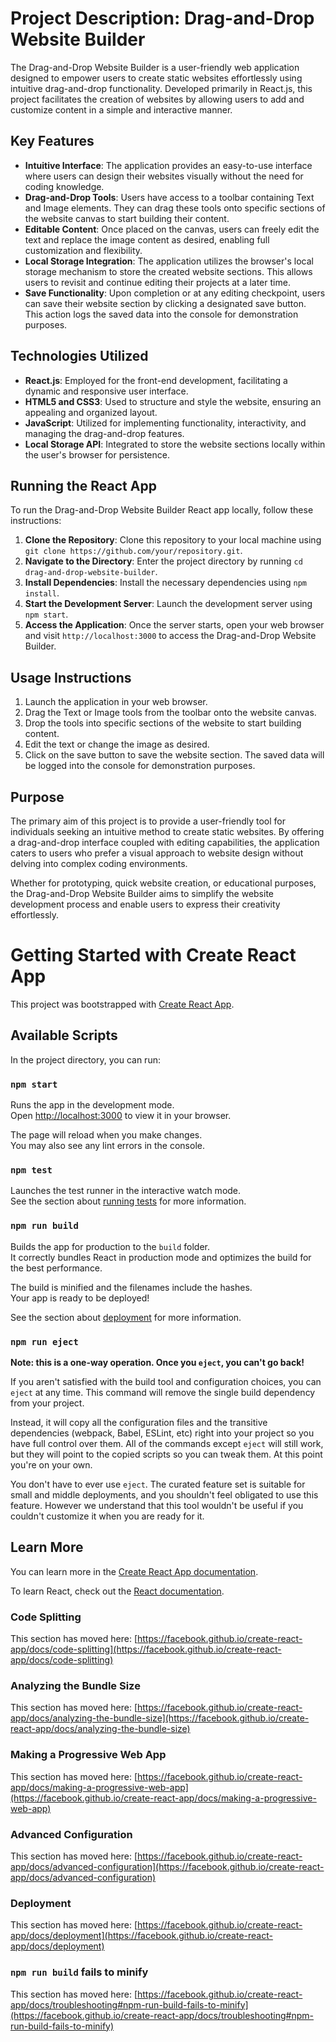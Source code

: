 # Project Description: Drag-and-Drop Website Builder

The Drag-and-Drop Website Builder is a user-friendly web application designed to empower users to create static websites effortlessly using intuitive drag-and-drop functionality. Developed primarily in React.js, this project facilitates the creation of websites by allowing users to add and customize content in a simple and interactive manner.

## Key Features

- **Intuitive Interface**: The application provides an easy-to-use interface where users can design their websites visually without the need for coding knowledge.
- **Drag-and-Drop Tools**: Users have access to a toolbar containing Text and Image elements. They can drag these tools onto specific sections of the website canvas to start building their content.
- **Editable Content**: Once placed on the canvas, users can freely edit the text and replace the image content as desired, enabling full customization and flexibility.
- **Local Storage Integration**: The application utilizes the browser's local storage mechanism to store the created website sections. This allows users to revisit and continue editing their projects at a later time.
- **Save Functionality**: Upon completion or at any editing checkpoint, users can save their website section by clicking a designated save button. This action logs the saved data into the console for demonstration purposes.

## Technologies Utilized

- **React.js**: Employed for the front-end development, facilitating a dynamic and responsive user interface.
- **HTML5 and CSS3**: Used to structure and style the website, ensuring an appealing and organized layout.
- **JavaScript**: Utilized for implementing functionality, interactivity, and managing the drag-and-drop features.
- **Local Storage API**: Integrated to store the website sections locally within the user's browser for persistence.

## Running the React App

To run the Drag-and-Drop Website Builder React app locally, follow these instructions:

1. **Clone the Repository**: Clone this repository to your local machine using `git clone https://github.com/your/repository.git`.
2. **Navigate to the Directory**: Enter the project directory by running `cd drag-and-drop-website-builder`.
3. **Install Dependencies**: Install the necessary dependencies using `npm install`.
4. **Start the Development Server**: Launch the development server using `npm start`.
5. **Access the Application**: Once the server starts, open your web browser and visit `http://localhost:3000` to access the Drag-and-Drop Website Builder.

## Usage Instructions

1. Launch the application in your web browser.
2. Drag the Text or Image tools from the toolbar onto the website canvas.
3. Drop the tools into specific sections of the website to start building content.
4. Edit the text or change the image as desired.
5. Click on the save button to save the website section. The saved data will be logged into the console for demonstration purposes.

## Purpose

The primary aim of this project is to provide a user-friendly tool for individuals seeking an intuitive method to create static websites. By offering a drag-and-drop interface coupled with editing capabilities, the application caters to users who prefer a visual approach to website design without delving into complex coding environments.

Whether for prototyping, quick website creation, or educational purposes, the Drag-and-Drop Website Builder aims to simplify the website development process and enable users to express their creativity effortlessly.








# Getting Started with Create React App

This project was bootstrapped with [Create React App](https://github.com/facebook/create-react-app).

## Available Scripts

In the project directory, you can run:

### `npm start`

Runs the app in the development mode.\
Open [http://localhost:3000](http://localhost:3000) to view it in your browser.

The page will reload when you make changes.\
You may also see any lint errors in the console.

### `npm test`

Launches the test runner in the interactive watch mode.\
See the section about [running tests](https://facebook.github.io/create-react-app/docs/running-tests) for more information.

### `npm run build`

Builds the app for production to the `build` folder.\
It correctly bundles React in production mode and optimizes the build for the best performance.

The build is minified and the filenames include the hashes.\
Your app is ready to be deployed!

See the section about [deployment](https://facebook.github.io/create-react-app/docs/deployment) for more information.

### `npm run eject`

**Note: this is a one-way operation. Once you `eject`, you can't go back!**

If you aren't satisfied with the build tool and configuration choices, you can `eject` at any time. This command will remove the single build dependency from your project.

Instead, it will copy all the configuration files and the transitive dependencies (webpack, Babel, ESLint, etc) right into your project so you have full control over them. All of the commands except `eject` will still work, but they will point to the copied scripts so you can tweak them. At this point you're on your own.

You don't have to ever use `eject`. The curated feature set is suitable for small and middle deployments, and you shouldn't feel obligated to use this feature. However we understand that this tool wouldn't be useful if you couldn't customize it when you are ready for it.

## Learn More

You can learn more in the [Create React App documentation](https://facebook.github.io/create-react-app/docs/getting-started).

To learn React, check out the [React documentation](https://reactjs.org/).

### Code Splitting

This section has moved here: [https://facebook.github.io/create-react-app/docs/code-splitting](https://facebook.github.io/create-react-app/docs/code-splitting)

### Analyzing the Bundle Size

This section has moved here: [https://facebook.github.io/create-react-app/docs/analyzing-the-bundle-size](https://facebook.github.io/create-react-app/docs/analyzing-the-bundle-size)

### Making a Progressive Web App

This section has moved here: [https://facebook.github.io/create-react-app/docs/making-a-progressive-web-app](https://facebook.github.io/create-react-app/docs/making-a-progressive-web-app)

### Advanced Configuration

This section has moved here: [https://facebook.github.io/create-react-app/docs/advanced-configuration](https://facebook.github.io/create-react-app/docs/advanced-configuration)

### Deployment

This section has moved here: [https://facebook.github.io/create-react-app/docs/deployment](https://facebook.github.io/create-react-app/docs/deployment)

### `npm run build` fails to minify

This section has moved here: [https://facebook.github.io/create-react-app/docs/troubleshooting#npm-run-build-fails-to-minify](https://facebook.github.io/create-react-app/docs/troubleshooting#npm-run-build-fails-to-minify)
